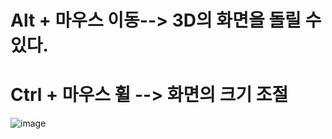 # Alt + 마우스 이동--> 3D의 화면을 돌릴 수 있다.
# Ctrl + 마우스 휠 --> 화면의 크기 조절
![image](https://github.com/seouwoo/spline/assets/163283988/2cdf52d3-7a60-459e-ad66-811adb21ef86)
